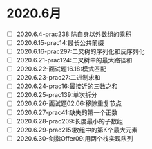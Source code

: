 # 2020.6月
- [ ] 2020.6.4-prac238:除自身以外数组的乘积
- [ ] 2020.6.15-prac14:最长公共前缀
- [ ] 2020.6.16-prac297:二叉树的序列化和反序列化
- [ ] 2020.6.21-prac124:二叉树中的最大路径和
- [ ] 2020.6.22-面试题16.18:模式匹配
- [ ] 2020.6.23-prac27:二进制求和
- [ ] 2020.6.24-prac16:最接近的三数之和
- [ ] 2020.6.25-prac139:单次拆分
- [ ] 2020.6.26-面试题02.06:移除重复节点
- [ ] 2020.6.27-prac41:缺失的第一个正数
- [ ] 2020.6.28-prac209:长度最小的子数组
- [ ] 2020.6.29-prac215:数组中的第K个最大元素
- [ ] 2020.6.30-剑指Offer09:用两个栈实现队列